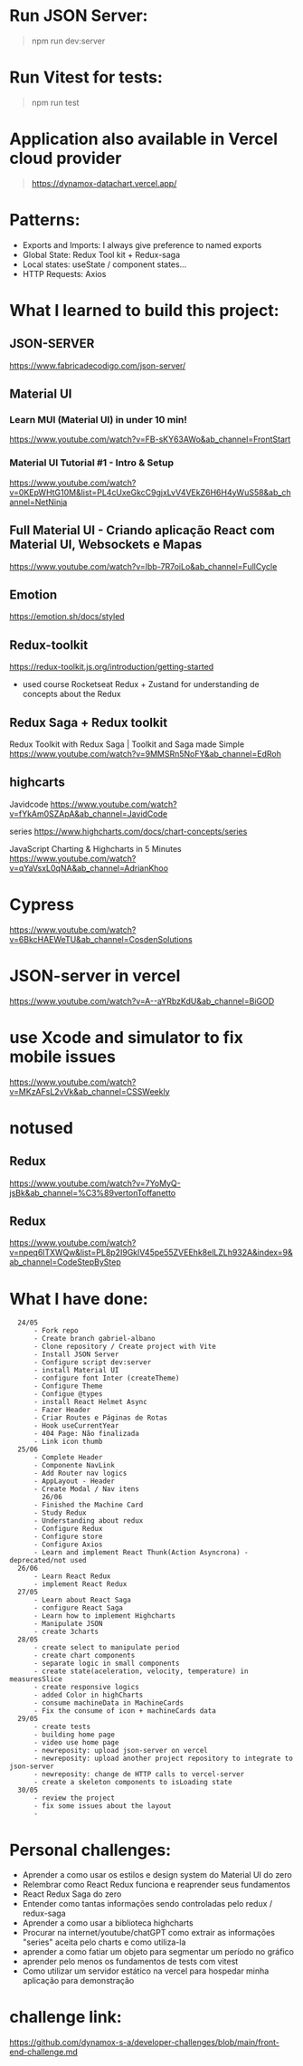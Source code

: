 # Run JSON Server:
> npm run dev:server

# Run Vitest for tests:
> npm run test

# Application also available in Vercel cloud provider
> https://dynamox-datachart.vercel.app/

# Patterns:
- Exports and Imports: I always give preference to named exports
- Global State: Redux Tool kit + Redux-saga
- Local states: useState / component states...
- HTTP Requests: Axios

# What I learned to build this project:
  ## JSON-SERVER
  https://www.fabricadecodigo.com/json-server/

  ## Material UI

  ### Learn MUI (Material UI) in under 10 min!
  https://www.youtube.com/watch?v=FB-sKY63AWo&ab_channel=FrontStart

  ### Material UI Tutorial #1 - Intro & Setup
  https://www.youtube.com/watch?v=0KEpWHtG10M&list=PL4cUxeGkcC9gjxLvV4VEkZ6H6H4yWuS58&ab_channel=NetNinja
  
  ## Full Material UI - Criando aplicação React com Material UI, Websockets e Mapas
  https://www.youtube.com/watch?v=Ibb-7R7oiLo&ab_channel=FullCycle

  ## Emotion
  https://emotion.sh/docs/styled

  ## Redux-toolkit 
  https://redux-toolkit.js.org/introduction/getting-started
  - used course Rocketseat Redux + Zustand for understanding de concepts about the Redux

  ## Redux Saga + Redux toolkit
  Redux Toolkit with Redux Saga | Toolkit and Saga made Simple
  https://www.youtube.com/watch?v=9MMSRn5NoFY&ab_channel=EdRoh

  ## highcarts
  Javidcode
  https://www.youtube.com/watch?v=fYkAm0SZApA&ab_channel=JavidCode
  
  series
  https://www.highcharts.com/docs/chart-concepts/series
  
  JavaScript Charting & Highcharts in 5 Minutes
  https://www.youtube.com/watch?v=qYaVsxL0qNA&ab_channel=AdrianKhoo

  # Cypress
  https://www.youtube.com/watch?v=6BkcHAEWeTU&ab_channel=CosdenSolutions

  # JSON-server in vercel
  https://www.youtube.com/watch?v=A--aYRbzKdU&ab_channel=BiGOD

  # use Xcode and simulator to fix mobile issues
  https://www.youtube.com/watch?v=MKzAFsL2vVk&ab_channel=CSSWeekly


  # notused
  ## Redux
  https://www.youtube.com/watch?v=7YoMyQ-jsBk&ab_channel=%C3%89vertonToffanetto
  
  ## Redux
  https://www.youtube.com/watch?v=npeq6lTXWQw&list=PL8p2I9GklV45pe55ZVEEhk8elLZLh932A&index=9&ab_channel=CodeStepByStep

  # What I have done:
      24/05
          - Fork repo
          - Create branch gabriel-albano
          - Clone repository / Create project with Vite 
          - Install JSON Server
          - Configure script dev:server
          - install Material UI
          - configure font Inter (createTheme)
          - Configure Theme
          - Configue @types
          - install React Helmet Async
          - Fazer Header
          - Criar Routes e Páginas de Rotas
          - Hook useCurrentYear
          - 404 Page: Não finalizada
          - Link icon thumb
      25/06
          - Complete Header
          - Componente NavLink
          - Add Router nav logics
          - AppLayout - Header
          - Create Modal / Nav itens 
            26/06
          - Finished the Machine Card
          - Study Redux 
          - Understanding about redux
          - Configure Redux
          - Configure store
          - Configure Axios
          - Learn and implement React Thunk(Action Asyncrona) - deprecated/not used 
      26/06
          - Learn React Redux
          - implement React Redux
      27/05
          - Learn about React Saga
          - configure React Saga
          - Learn how to implement Highcharts
          - Manipulate JSON
          - create 3charts
      28/05
          - create select to manipulate period
          - create chart components
          - separate logic in small components
          - create state(aceleration, velocity, temperature) in measuresSlice
          - create responsive logics
          - added Color in highCharts
          - consume machineData in MachineCards
          - Fix the consume of icon + machineCards data
      29/05
          - create tests
          - building home page
          - video use home page
          - newreposity: upload json-server on vercel
          - newreposity: upload another project repository to integrate to json-server
          - newreposity: change de HTTP calls to vercel-server
          - create a skeleton components to isLoading state
      30/05
          - review the project
          - fix some issues about the layout
          -

  # Personal challenges:
  - Aprender a como usar os estilos e design system do Material UI do zero
  - Relembrar como React Redux funciona e reaprender seus fundamentos
  - React Redux Saga do zero
  - Entender como tantas informações sendo controladas pelo redux / redux-saga
  - Aprender a como usar a biblioteca highcharts
  - Procurar na internet/youtube/chatGPT como extrair as informações "series" aceita pelo charts e como utiliza-la 
  - aprender a como fatiar um objeto para segmentar um período no gráfico
  - aprender pelo menos os fundamentos de tests com vitest
  - Como utilizar um servidor estático na vercel para hospedar minha aplicação para demonstração


# challenge link:
https://github.com/dynamox-s-a/developer-challenges/blob/main/front-end-challenge.md


